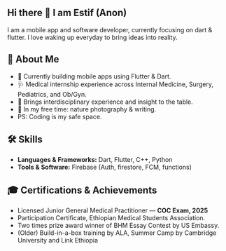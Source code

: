 ## Hi there 👋 I am Estif (Anon)

I am a mobile app and software developer, currently focusing on dart & flutter.
I love waking up everyday to bring ideas into reality.

## 🚀 About Me

- 🔭 Currently building mobile apps using Flutter & Dart.
- 🩺 Medical internship experience across Internal Medicine, Surgery, Pediatrics, and Ob/Gyn.
- 🌱 Brings interdisciplinary experience and insight to the table.
- 🎨 In my free time: nature photography & writing.
- PS: Coding is my safe space.

## 🛠 Skills

- **Languages & Frameworks:** Dart, Flutter, C++, Python  
- **Tools & Software:**  Firebase (Auth, firestore, FCM, functions)

## 🎓 Certifications & Achievements

- Licensed Junior General Medical Practitioner — **COC Exam, 2025**  
- Participation Certificate, Ethiopian Medical Students Association.
- Two times prize award winner of BHM Essay Contest by US Embassy.
- (Older) Build-in-a-box training by ALA, Summer Camp by Cambridge University and Link Ethiopia


